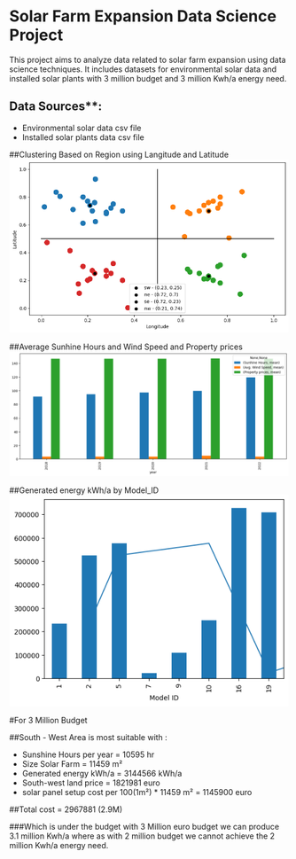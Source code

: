 # Solar Farm Expansion Data Science Project

This project aims to analyze data related to solar farm expansion using data science techniques. It includes datasets for environmental solar data and installed solar plants with 3 million budget and 3 million Kwh/a energy need.

## Data Sources**:
  - Environmental solar data csv file
  - Installed solar plants data csv file

##Clustering Based on Region using Langitude and Latitude
![Alt text](/Images/clustering_by_region.png)

##Average Sunhine Hours and Wind Speed and Property prices
![Alt text](/Images/AVG_sunshine.png)

##Generated energy kWh/a by Model_ID
![Alt text](/Images/Model_ID.png)

#For 3 Million Budget

##South - West Area is most suitable with :
  - Sunshine Hours per year = 10595 hr
  - Size Solar Farm = 11459 m²
  - Generated energy kWh/a = 3144566 kWh/a
  - South-west land price = 1821981 euro
  - solar panel setup cost per 100(1m²) * 11459 m² = 1145900 euro

##Total cost = 2967881 (2.9M)

###Which is under the budget with 3 Million euro budget we can produce 3.1 million Kwh/a where as with 2 million budget we cannot achieve the 2 million Kwh/a energy need.